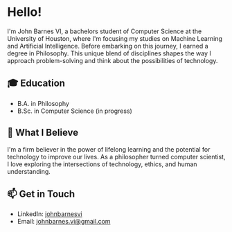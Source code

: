 # Hello!

I'm John Barnes VI, a bachelors student of Computer Science at the University of Houston, where I'm focusing my studies on Machine Learning and Artificial Intelligence. Before embarking on this journey, I earned a degree in Philosophy. This unique blend of disciplines shapes the way I approach problem-solving and think about the possibilities of technology.

## 🎓 Education

- B.A. in Philosophy
- B.Sc. in Computer Science (in progress)

## 📖 What I Believe

I'm a firm believer in the power of lifelong learning and the potential for technology to improve our lives. As a philosopher turned computer scientist, I love exploring the intersections of technology, ethics, and human understanding.

## 📫 Get in Touch

- LinkedIn: [johnbarnesvi](www.linkedin.com/in/johnbarnesvi)
- Email: [johnbarnes.vi@gmail.com](mailto:johnbarnes.vi@gmail.com)

